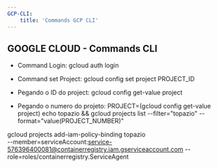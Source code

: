 ```yaml
---
GCP-CLI:
    title: 'Commands GCP CLI'
---
```


## GOOGLE CLOUD - Commands CLI


+ Command Login: 
    gcloud auth login

+ Command set Project: 
    gcloud config set project PROJECT_ID

+ Pegando o ID do project:
    gcloud config get-value project

+ Pegando o numero do projeto:
    PROJECT=(gcloud config get-value project)
    echo topazio && gcloud projects list --filter="topazio" --format="value(PROJECT_NUMBER)"



gcloud projects add-iam-policy-binding topazio \
--member=serviceAccount:service-576396400081@containerregistry.iam.gserviceaccount.com --role=roles/containerregistry.ServiceAgent